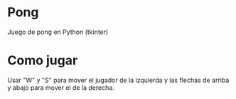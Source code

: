 # Pong 
Juego de pong en Python (tkinter)


# Como jugar
Usar "W" y "S" para mover el jugador de la izquierda y las flechas de arriba y abajo para mover el de la derecha.
